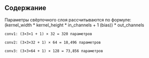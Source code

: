 
## Содержание
Параметры свёрточного слоя рассчитываются по формуле:
(kernel_width * kernel_height * in_channels + 1 (bias)) * out_channels

    conv1: (3×3×1 + 1) × 32 = 320 параметров

    conv2: (3×3×32 + 1) × 64 = 18,496 параметров

    conv3: (3×3×64 + 1) × 128 = 73,856 параметров
